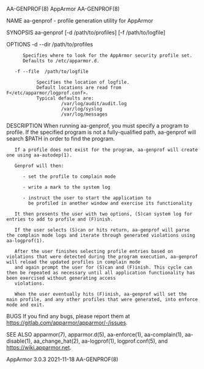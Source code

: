 AA-GENPROF(8)                                                                            AppArmor                                                                            AA-GENPROF(8)

NAME
       aa-genprof - profile generation utility for AppArmor

SYNOPSIS
       aa-genprof <executable> [-d /path/to/profiles] [-f /path/to/logfile]

OPTIONS
       -d --dir  /path/to/profiles

          Specifies where to look for the AppArmor security profile set.
          Defaults to /etc/apparmor.d.

       -f --file  /path/to/logfile

               Specifies the location of logfile.
               Default locations are read from F</etc/apparmor/logprof.conf>.
               Typical defaults are:
                        /var/log/audit/audit.log
                        /var/log/syslog
                        /var/log/messages

DESCRIPTION
       When running aa-genprof, you must specify a program to profile.  If the specified program is not a fully-qualified path, aa-genprof will search $PATH in order to find the program.

       If a profile does not exist for the program, aa-genprof will create one using aa-autodep(1).

       Genprof will then:

          - set the profile to complain mode

          - write a mark to the system log

          - instruct the user to start the application to
            be profiled in another window and exercise its functionality

       It then presents the user with two options, (S)can system log for entries to add to profile and (F)inish.

       If the user selects (S)can or hits return, aa-genprof will parse the complain mode logs and iterate through generated violations using aa-logprof(1).

       After the user finishes selecting profile entries based on violations that were detected during the program execution, aa-genprof will reload the updated profiles in complain mode
       and again prompt the user for (S)can and (F)inish. This cycle can then be repeated as necessary until all application functionality has been exercised without generating access
       violations.

       When the user eventually hits (F)inish, aa-genprof will set the main profile, and any other profiles that were generated, into enforce mode and exit.

BUGS
       If you find any bugs, please report them at <https://gitlab.com/apparmor/apparmor/-/issues>.

SEE ALSO
       apparmor(7), apparmor.d(5), aa-enforce(1), aa-complain(1), aa-disable(1), aa_change_hat(2), aa-logprof(1), logprof.conf(5), and <https://wiki.apparmor.net>.

AppArmor 3.0.3                                                                          2021-11-18                                                                           AA-GENPROF(8)
